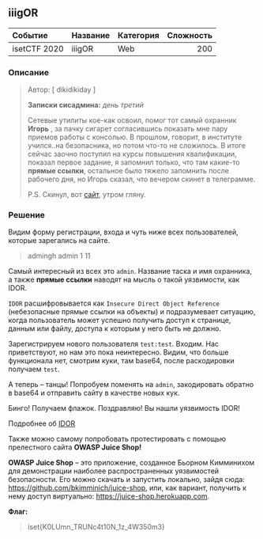 ## iiigOR

| Событие | Название | Категория | Сложность |
|:--------|:---------|:----------|----------:|
| isetCTF 2020 | iiigOR | Web | 200 |

### Описание
> Автор: [ dikidikiday ]
>
> **Записки сисадмина:** *день третий*
> 
> Сетевые утилиты кое-как освоил, помог тот самый охранник **Игорь** , за пачку сигарет согласившись показать мне пару приемов работы с консолью. В прошлом, говорит, в институте учился..на безопасника, но потом что-то не сложилось. В итоге сейчас заочно поступил на курсы повышения квалификации, показал первое задание, я запомнил только, что там какие-то **прямые ссылки**, остальное было тяжело запомнить после рабочего дня, но Игорь сказал, что вечером скинет в телеграмме.
> 
> P.S. Скинул, вот [сайт](http://ваш_сайт:1447), утром гляну.

### Решение

Видим форму регистрации, входа и чуть ниже всех пользователей, которые зарегались на сайте.

> admingh
> admin
> 1
> 11

Самый интересный из всех это `admin`. Название таска и имя охранника, а также **прямые ссылки** наводят на мысль о такой уязвимости, как IDOR.

`IDOR` расшифровывается как `Insecure Direct Object Reference` (небезопасные прямые ссылки на объекты) и подразумевает ситуацию, когда пользователь может успешно получить доступ к странице, данным или файлу, доступа к которым у него быть не должно.

Зарегистрируем нового пользователя `test:test`.
Входим. Нас приветствуют, но нам это пока неинтересно. Видим, что больше функционала нет, смотрим куки, там base64, после раскодировки получаем `test`.

А теперь – танцы! Попробуем поменять на `admin`, закодировать обратно в base64 и отправить сайту в качестве новых кук.

Бинго! Получаем флажок.
Поздравляю! Вы нашли уязвимость IDOR!


Подробнее об [IDOR](https://software-testing.ru/library/testing/security/2991-testing-for-idor-vulnerabilitie)

Также можно самому попробовать протестировать с помощью прелестного сайта **OWASP Juice Shop!**

**OWASP Juice Shop** – это приложение, созданное Бьорном Кимминихом для демонстрации наиболее распространенных уязвимостей безопасности. Его можно скачать и запустить локально, зайдя сюда: https://github.com/bkimminich/juice-shop, или, как вариант, получить к нему доступ виртуально: https://juice-shop.herokuapp.com.

**Флаг:**

> iset{K0LUmn_TRUNc4t10N_1z_4W350m3}
